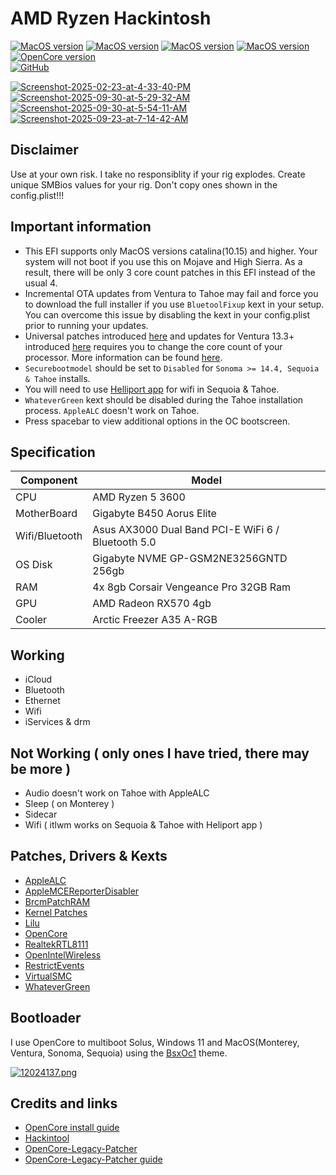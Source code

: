 # AMD Ryzen Hackintosh

[![MacOS version](https://img.shields.io/badge/Ventura-13.7.4-informational.svg)](https://www.apple.com/macos) [![MacOS version](https://img.shields.io/badge/Sonoma-14.8.1-informational.svg)](https://www.apple.com/macos) [![MacOS version](https://img.shields.io/badge/Sequoia-15.7.1-informational.svg)](https://www.apple.com/macos) [![MacOS version](https://img.shields.io/badge/Tahoe-26.1%20beta1-informational.svg)](https://www.apple.com/macos)\
[![OpenCore version](https://img.shields.io/badge/OpenCore-1.0.5-informational.svg)](https://github.com/acidanthera/OpenCorePkg)\
[![GitHub](https://img.shields.io/github/license/sileshn/Ryzentosh?style=flat-square)](https://github.com/sileshn/Ryzentosh/blob/master/LICENSE)

<a href="https://ibb.co/NnphwxbM"><img src="https://i.ibb.co/NnphwxbM/Screenshot-2025-02-23-at-4-33-40-PM.png" alt="Screenshot-2025-02-23-at-4-33-40-PM" border="0" /></a> <a href="https://ibb.co/TxchDQ2x"><img src="https://i.ibb.co/TxchDQ2x/Screenshot-2025-09-30-at-5-29-32-AM.png" alt="Screenshot-2025-09-30-at-5-29-32-AM" border="0"></a> <a href="https://ibb.co/RpvzySvf"><img src="https://i.ibb.co/RpvzySvf/Screenshot-2025-09-30-at-5-54-11-AM.png" alt="Screenshot-2025-09-30-at-5-54-11-AM" border="0"></a> <a href="https://ibb.co/3JT2VFc"><img src="https://i.ibb.co/3JT2VFc/Screenshot-2025-09-23-at-7-14-42-AM.png" alt="Screenshot-2025-09-23-at-7-14-42-AM" border="0"></a>
## Disclaimer
Use at your own risk. I take no responsiblity if your rig explodes. Create unique SMBios values for your rig. Don't copy ones shown in the config.plist!!!

## Important information
* This EFI supports only MacOS versions catalina(10.15) and higher. Your system will not boot if you use this on Mojave and High Sierra. As a result, there will be only 3 core count patches in this EFI instead of the usual 4.
* Incremental OTA updates from Ventura to Tahoe may fail and force you to download the full installer if you use `BluetoolFixup` kext in your setup. You can overcome this issue by disabling the kext in your config.plist prior to running your updates.
* Universal patches introduced [here](https://github.com/sileshn/Ryzentosh/commit/adcb87fa003a0e77afaded014984a00ecb07b775) and updates for Ventura 13.3+ introduced [here](https://github.com/sileshn/Ryzentosh/commit/00aab441a0a8a0fbcc9532c7beb51bbec24d85cb) requires you to change the core count of your processor. More information can be found [here](https://github.com/AMD-OSX/AMD_Vanilla#read-me-first).
* `Securebootmodel` should be set to `Disabled` for `Sonoma >= 14.4, Sequoia & Tahoe` installs.
* You will need to use [Helliport app](https://github.com/diepeterpan/HeliPort/releases/tag/v1.5.0) for wifi in Sequoia & Tahoe.
* `WhateverGreen` kext should be disabled during the Tahoe installation process. `AppleALC` doesn't work on Tahoe.
* Press spacebar to view additional options in the OC bootscreen.

## Specification

| Component        | Model                                              |
| ---------------- | ---------------------------------------------------|
| CPU              | AMD Ryzen 5 3600                                   |
| MotherBoard      | Gigabyte B450 Aorus Elite                          |
| Wifi/Bluetooth   | Asus AX3000 Dual Band PCI-E WiFi 6 / Bluetooth 5.0 |
| OS Disk          | Gigabyte NVME GP-GSM2NE3256GNTD 256gb              |
| RAM              | 4x 8gb Corsair Vengeance Pro 32GB Ram              |
| GPU              | AMD Radeon RX570 4gb                               |
| Cooler    	   | Arctic Freezer A35 A-RGB          		            |

## Working

* iCloud
* Bluetooth
* Ethernet
* Wifi
* iServices & drm

## Not Working ( only ones I have tried, there may be more )

* Audio doesn't work on Tahoe with AppleALC
* Sleep ( on Monterey )
* Sidecar
* Wifi ( itlwm works on Sequoia & Tahoe with Heliport app )

## Patches, Drivers & Kexts

* [AppleALC](https://github.com/acidanthera/AppleALC)
* [AppleMCEReporterDisabler](https://github.com/acidanthera/bugtracker/files/3703498/AppleMCEReporterDisabler.kext.zip)
* [BrcmPatchRAM](https://github.com/acidanthera/BrcmPatchRAM)
* [Kernel Patches](https://github.com/AMD-OSX/AMD_Vanilla)
* [Lilu](https://github.com/acidanthera/Lilu)
* [OpenCore](https://github.com/acidanthera/OpenCorePkg)
* [RealtekRTL8111](https://github.com/Mieze/RTL8111_driver_for_OS_X)
* [OpenIntelWireless](https://github.com/OpenIntelWireless)
* [RestrictEvents](https://github.com/acidanthera/RestrictEvents)
* [VirtualSMC](https://github.com/acidanthera/VirtualSMC)
* [WhateverGreen](https://github.com/acidanthera/WhateverGreen)

## Bootloader

I use OpenCore to multiboot Solus, Windows 11 and MacOS(Monterey, Ventura, Sonoma, Sequoia) using the [BsxOc1](https://github.com/blackosx/BsxOc1) theme.

[![12024137.png](https://i.postimg.cc/63Tz2132/12024137.png)](https://postimg.cc/G8wv6Kvd)

## Credits and links

* [OpenCore install guide](https://dortania.github.io/OpenCore-Install-Guide)
* [Hackintool](https://www.hackintosh-forum.de/forum/thread/38316-hackintool-ehemals-intel-fb-patcher)
* [OpenCore-Legacy-Patcher](https://github.com/dortania/OpenCore-Legacy-Patcher)
* [OpenCore-Legacy-Patcher guide](https://dortania.github.io/OpenCore-Legacy-Patcher)
